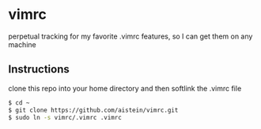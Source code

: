# vimrc
perpetual tracking for my favorite .vimrc features, so I can get them on any machine

## Instructions
clone this repo into your home directory and then softlink the .vimrc file
```bash
$ cd ~
$ git clone https://github.com/aistein/vimrc.git
$ sudo ln -s vimrc/.vimrc .vimrc
```
